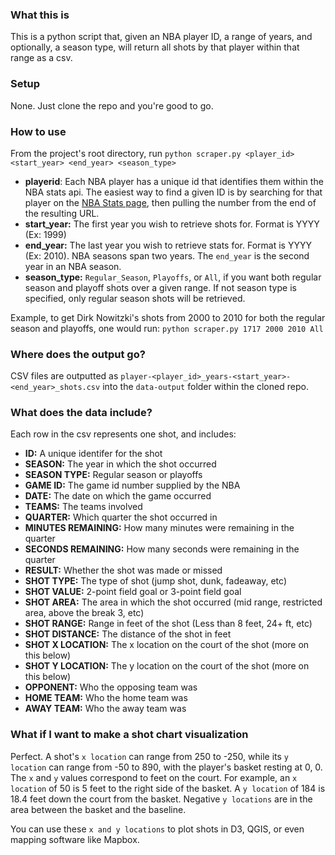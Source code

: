 ### What this is

This is a python script that, given an NBA player ID, a range of years, and optionally, a season type, will return all shots by that player within that range as a csv.

### Setup

None. Just clone the repo and you're good to go.

### How to use

From the project's root directory, run `python scraper.py <player_id> <start_year> <end_year> <season_type>`

- **playerid**: Each NBA player has a unique id that identifies them within the NBA stats api. The easiest way to find a given ID is by searching for that player on the [NBA Stats page](https://www.nba.com/stats), then pulling the number from the end of the resulting URL.
- **start_year:** The first year you wish to retrieve shots for. Format is YYYY (Ex: 1999)
- **end_year:** The last year you wish to retrieve stats for. Format is YYYY (Ex: 2010). NBA seasons span two years. The `end_year` is the second year in an NBA season.
- **season_type:** `Regular_Season`, `Playoffs`, or `All`, if you want both regular season and playoff shots over a given range. If not season type is specified, only regular season shots will be retrieved. 

Example, to get Dirk Nowitzki's shots from 2000 to 2010 for both the regular season and playoffs, one would run:
`python scraper.py 1717 2000 2010 All`

### Where does the output go?

CSV files are outputted as `player-<player_id>_years-<start_year>-<end_year>_shots.csv` into the `data-output` folder within the cloned repo.

### What does the data include?

Each row in the csv represents one shot, and includes:
- **ID:** A unique identifer for the shot
- **SEASON:** The year in which the shot occurred
- **SEASON TYPE:** Regular season or playoffs
- **GAME ID:** The game id number supplied by the NBA
- **DATE:** The date on which the game occurred
- **TEAMS:** The teams involved
- **QUARTER:** Which quarter the shot occurred in
- **MINUTES REMAINING:** How many minutes were remaining in the quarter
- **SECONDS REMAINING:** How many seconds were remaining in the quarter
- **RESULT:** Whether the shot was made or missed
- **SHOT TYPE:** The type of shot (jump shot, dunk, fadeaway, etc)
- **SHOT VALUE:** 2-point field goal or 3-point field goal
- **SHOT AREA:** The area in which the shot occurred (mid range, restricted area, above the break 3, etc)
- **SHOT RANGE:** Range in feet of the shot (Less than 8 feet, 24+ ft, etc)
- **SHOT DISTANCE:** The distance of the shot in feet
- **SHOT X LOCATION:** The x location on the court of the shot (more on this below)
- **SHOT Y LOCATION:** The y location on the court of the shot (more on this below)
- **OPPONENT:** Who the opposing team was
- **HOME TEAM:** Who the home team was
- **AWAY TEAM:** Who the away team was

### What if I want to make a shot chart visualization

Perfect. A shot's `x location` can range from 250 to -250, while its `y location` can range from -50 to 890, with the player's basket resting at 0, 0. The `x` and `y` values correspond to feet on the court. For example, an `x location` of 50 is 5 feet to the right side of the basket. A `y location` of 184 is 18.4 feet down the court from the basket. Negative `y locations` are in the area between the basket and the baseline. 

You can use these `x and y locations` to plot shots in D3, QGIS, or even mapping software like Mapbox.

